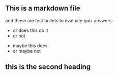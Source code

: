 ## This is a markdown file
and these are test bullets to evaluate quiz answers:
- or does this do it
- or not
* maybe this does
* or maybe not
## this is the second heading
